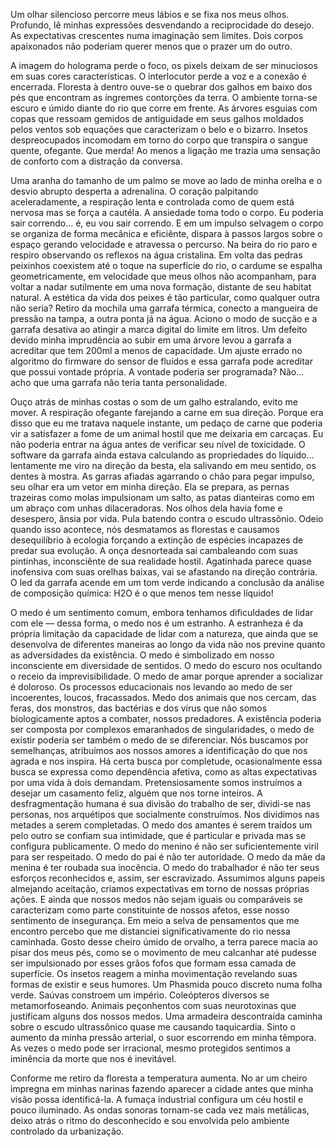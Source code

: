 Um olhar silencioso percorre meus lábios e se fixa nos meus olhos. Profundo, lê minhas expressões desvendando a reciprocidade do desejo. As expectativas crescentes numa imaginação sem limites. Dois corpos apaixonados não poderiam querer menos que o prazer um do outro.

A imagem do holograma perde o foco, os pixels deixam de ser minuciosos em suas cores características. O interlocutor perde a voz e a conexão é encerrada. Floresta à dentro ouve-se o quebrar dos galhos em baixo dos pés que encontram as íngremes contorções da terra. O ambiente torna-se escuro e úmido diante do rio que corre em frente. As árvores esguias com copas que ressoam gemidos de antiguidade em seus galhos moldados pelos ventos sob equações que caracterizam o belo e o bizarro. Insetos despreocupados incomodam em torno do corpo que transpira o sangue quente, ofegante. Que merda! Ao menos a ligação me trazia uma sensação de conforto com a distração da conversa.

Uma aranha do tamanho de um palmo se move ao lado de minha orelha e o desvio abrupto desperta a adrenalina. O coração palpitando aceleradamente, a respiração lenta e controlada como de quem está nervosa mas se força a cautéla. A ansiedade toma todo o corpo. Eu poderia sair correndo... é, eu vou sair correndo. E em um impulso selvagem o corpo se organiza de forma mecânica e eficiênte, dispara à passos largos sobre o espaço gerando velocidade e atravessa o percurso. Na beira do rio paro e respiro observando os reflexos na água cristalina. Em volta das pedras peixinhos coexistem até o toque na superfície do rio, o cardume se espalha geometricamente, em velocidade que meus olhos não acompanham, para voltar a nadar sutilmente em uma nova formação, distante de seu habitat natural. A estética da vida dos peixes é tão particular, como qualquer outra não seria? Retiro da mochila uma garrafa térmica, conecto a mangueira de pressão na tampa, a outra ponta já na água. Aciono o modo de sucção e a garrafa desativa ao atingir a marca digital do limite em litros. Um defeito devido minha imprudência ao subir em uma árvore levou a garrafa a acreditar que tem 200ml a menos de capacidade. Um ajuste errado no algoritmo do firmware do sensor de fluídos e essa garrafa pode acreditar que possui vontade própria. A vontade poderia ser programada? Não... acho que uma garrafa não teria tanta personalidade.

Ouço atrás de minhas costas o som de um galho estralando, evito me mover. A respiração ofegante farejando a carne em sua direção. Porque era disso que eu me tratava naquele instante, um pedaço de carne que poderia vir a satisfazer a fome de um animal hostil que me deixaria em carcaças. Eu não poderia entrar na água antes de verificar seu nível de toxicidade. O software da garrafa ainda estava calculando as propriedades do líquido... lentamente me viro na direção da besta, ela salivando em meu sentido, os dentes à mostra. As garras afiadas agarrando o chão para pegar impulso, seu olhar era um vetor em minha direção. Ela se prepara, as pernas trazeiras como molas impulsionam um salto, as patas dianteiras como em um abraço com unhas dilaceradoras. Nos olhos dela havia fome e desespero, ânsia por vida. Pula batendo contra o escudo ultrassônio. Odeio quando isso acontece, nós desmatamos as florestas e causamos desequilíbrio à ecologia forçando a extinção de espécies incapazes de predar sua evolução. A onça desnorteada sai cambaleando com suas pintinhas, inconsciênte de sua realidade hostil. Agatinhada parece quase inofensiva com suas orelhas baixas, vai se afastando na direção contrária. O led da garrafa acende em um tom verde indicando a conclusão da análise de composição química: H2O é o que menos tem nesse líquido!

O medo é um sentimento comum, embora tenhamos dificuldades de lidar com ele — dessa forma, o medo nos é um estranho. A estranheza é da própria limitação da capacidade de lidar com a natureza, que ainda que se desenvolva de diferentes maneiras ao longo da vida não nos previne quanto as adversidades da existência. O medo é simbolizado em nosso inconsciente em diversidade de sentidos. O medo do escuro nos ocultando o receio da imprevisibilidade. O medo de amar porque aprender a socializar é doloroso. Os processos educacionais nos levando ao medo de ser incoerentes, loucos, fracassados. Medo dos animais que nos cercam, das feras, dos monstros, das bactérias e dos vírus que não somos biologicamente aptos a combater, nossos predadores. A existência poderia ser composta por complexos emaranhados de singularidades, o medo de existir poderia ser também o medo de se diferenciar. Nós buscamos por semelhanças, atribuímos aos nossos amores a identificação do que nos agrada e nos inspira. Há certa busca por completude, ocasionalmente essa busca se expressa como dependência afetiva, como as altas expectativas por uma vida à dois demandam. Pretensiosamente somos instruímos a desejar um casamento feliz, alguém que nos torne inteiros. A desfragmentação humana é sua divisão do trabalho de ser, dividi-se nas personas, nos arquétipos que socialmente construímos.  Nos dividimos nas metades a serem completadas. O medo dos amantes é serem traídos um pelo outro se confiam sua intimidade, que é particular e privada mas se configura publicamente. O medo do menino é não ser suficientemente viril para ser respeitado. O medo do pai é não ter autoridade. O medo da mãe da menina é ter roubada sua inocência. O medo do trabalhador é não ter seus esforços reconhecidos e, assim, ser escravizado. Assumimos alguns papeis almejando aceitação, criamos expectativas em torno de nossas próprias ações. E ainda que nossos medos não sejam iguais ou comparáveis se caracterizam como parte constituinte de nossos afetos, esse nosso sentimento de insegurança. Em meio a selva de pensamentos que me encontro percebo que me distanciei significativamente do rio nessa caminhada. Gosto desse cheiro úmido de orvalho, a terra parece macia ao pisar dos meus pés, como se o movimento de meu calcanhar até pudesse ser impulsionado por esses grãos fofos que formam essa camada de superfície. Os insetos reagem a minha movimentação revelando suas formas de existir e seus humores. Um Phasmida pouco discreto numa folha verde. Saúvas constroem um império. Coleópteros diversos se metamorfoseando. Animais peçonhentos com suas neurotoxinas que justificam alguns dos nossos medos. Uma armadeira descontraída caminha sobre o escudo ultrassônico quase me causando taquicardia. Sinto o aumento da minha pressão arterial, o suor escorrendo em minha têmpora. As vezes o medo pode ser irracional, mesmo protegidos sentimos a iminência da morte que nos é inevitável.

Conforme me retiro da floresta a temperatura aumenta. No ar um cheiro impregna em minhas narinas fazendo aparecer a cidade antes que minha visão possa identificá-la. A fumaça industrial configura um céu hostil e pouco iluminado. As ondas sonoras tornam-se cada vez mais metálicas, deixo atrás o ritmo do desconhecido e sou envolvida pelo ambiente controlado da urbanização.